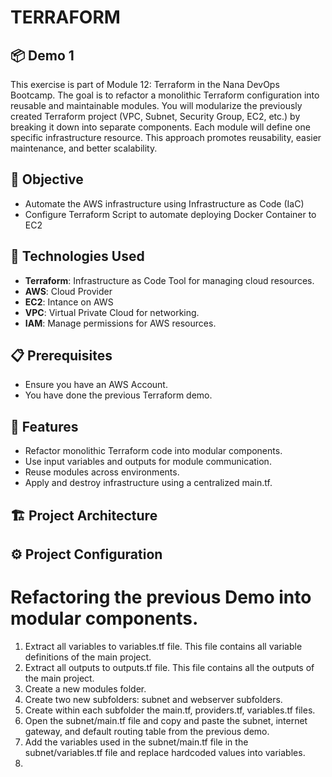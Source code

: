 # TERRAFORM
## 📦 Demo 1
This exercise is part of Module 12: Terraform in the Nana DevOps Bootcamp. The goal is to refactor a monolithic Terraform configuration into reusable and maintainable modules. You will modularize the previously created Terraform project (VPC, Subnet, Security Group, EC2, etc.) by breaking it down into separate components. Each module will define one specific infrastructure resource. This approach promotes reusability, easier maintenance, and better scalability.

## 📌 Objective
- Automate the AWS infrastructure using Infrastructure as Code (IaC)
- Configure Terraform Script to automate deploying Docker Container to EC2


## 🚀 Technologies Used

- **Terraform**: Infrastructure as Code Tool for managing cloud resources.
- **AWS**: Cloud Provider
- **EC2**: Intance on AWS
- **VPC**: Virtual Private Cloud for networking.
- **IAM**: Manage permissions for AWS resources.
  
   
## 📋 Prerequisites
- Ensure you have an AWS Account.
- You have done the previous Terraform demo.
  
## 🎯 Features
- Refactor monolithic Terraform code into modular components.
- Use input variables and outputs for module communication.
- Reuse modules across environments.
- Apply and destroy infrastructure using a centralized main.tf.
  
       
## 🏗 Project Architecture



## ⚙️ Project Configuration
# Refactoring the previous Demo into modular components.
1. Extract all variables to variables.tf file. This file contains all variable definitions of the main project.
2. Extract all outputs to outputs.tf file. This file contains all the outputs of the main project.
3. Create a new modules folder.
4. Create two new subfolders: subnet and webserver subfolders.
5. Create within each subfolder the main.tf, providers.tf, variables.tf files.
6. Open the subnet/main.tf file and copy and paste the subnet, internet gateway, and default routing table from the previous demo.
7. Add the variables used in the subnet/main.tf file in the subnet/variables.tf file and replace hardcoded values into variables.
8. 
